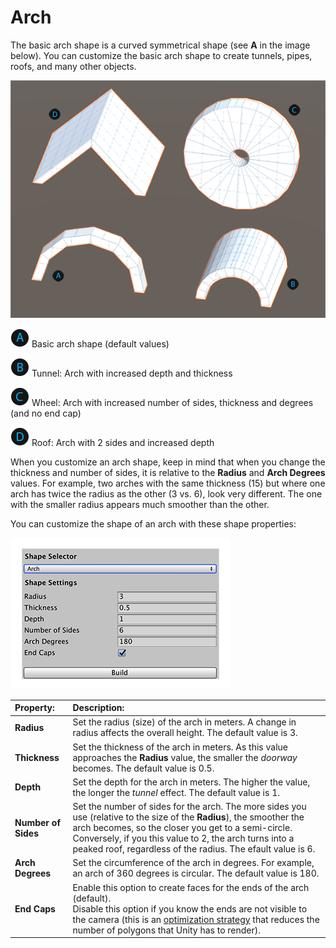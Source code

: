 # Arch
The basic arch shape is  a curved symmetrical shape (see **A** in the image below). You can customize the basic arch shape to create tunnels, pipes, roofs, and many other objects.

![Arch shapes](images/shape-tool_arch.png)

![A](images/LetterCircle_A.png) Basic arch shape (default values)

![B](images/LetterCircle_B.png) Tunnel: Arch with increased depth and thickness

![C](images/LetterCircle_C.png) Wheel: Arch with increased number of sides, thickness and degrees (and no end cap)

![D](images/LetterCircle_D.png) Roof: Arch with 2 sides and increased depth

When you customize an arch shape, keep in mind that when you change the thickness and number of sides, it is relative to the **Radius** and **Arch Degrees** values. For example, two arches with the same thickness (15) but where one arch has twice the radius as the other (3 vs. 6), look very different. The one with the smaller radius appears much smoother than the other.

You can customize the shape of an arch with these shape properties:

![Arch shape properties](images/shape-tool_arch-props.png)


| **Property:** | **Description:** |
|:-- |:-- |
| __Radius__ | Set the radius (size) of the arch in meters. A change in radius affects the overall height. The default value is 3. |
| __Thickness__ | Set the thickness of the arch in meters. As this value approaches the __Radius__ value, the smaller the _doorway_ becomes. The default value is 0.5. |
| __Depth__ | Set the depth for the arch in meters. The higher the value, the longer the _tunnel_ effect. The default value is 1. |
| __Number of Sides__ | Set the number of sides for the arch. The more sides you use (relative to the size of the __Radius__), the smoother the arch becomes, so the closer you get to a semi-circle. Conversely, if you this value to 2, the arch turns into a peaked roof, regardless of the radius. The efault value is 6. |
| __Arch Degrees__ | Set the circumference of the arch in degrees. For example, an arch of 360 degrees is circular. The default value is 180. |
| __End Caps__ | Enable this option to create faces for the ends of the arch (default). <br />Disable this option if you know the ends are not visible to the camera (this is an [optimization strategy](workflow-edit-tips.md) that reduces the number of polygons that Unity has to render). |
